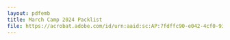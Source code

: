 ```yaml
---
layout: pdfemb
title: March Camp 2024 Packlist
file: https://acrobat.adobe.com/id/urn:aaid:sc:AP:7fdffc90-e042-4cf0-9360-198aa2a056a1
---
```

